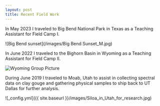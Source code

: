 ```yaml
---
layout: post
title: Recent Field Work
---
```

In May 2023 I traveled to Big Bend National Park in Texas as a Teaching Assistant for Field Camp I.


![Big Bend sunset](/images/Big Bend Sunset_M.jpg)


In June 2022 I traveled to the Bighorn Basin in Wyoming as a Teaching Assistant for Field Camp II.

![Wyoming Group Picture](/images/2F735D2F-2E4C-4F93-B2F4-12BB4ABCD598.JPEG)

During June 2019 I traveled to Moab, Utah to assist in collecting spectral data on clay gouge and gathering physical samples to ship back to UT Dallas for further analysis.

![_config.yml]({{ site.baseurl }}/images/Siloa_in_Utah_for_research.jpg)
